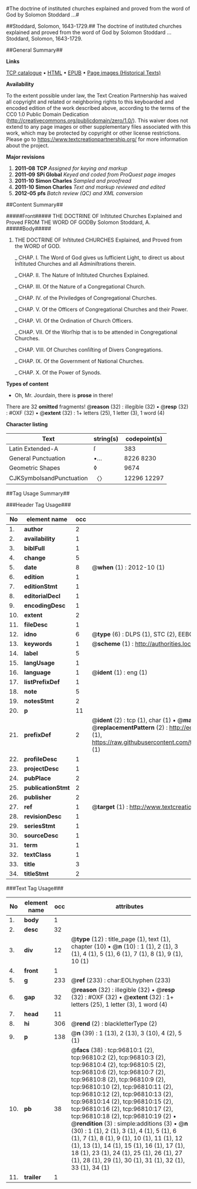#The doctrine of instituted churches explained and proved from the word of God by Solomon Stoddard ...#

##Stoddard, Solomon, 1643-1729.##
The doctrine of instituted churches explained and proved from the word of God by Solomon Stoddard ...
Stoddard, Solomon, 1643-1729.

##General Summary##

**Links**

[TCP catalogue](http://www.ota.ox.ac.uk/tcp/)  • 
[HTML](http://tei.it.ox.ac.uk/tcp/Texts-HTML/free/A61/A61661.html)  • 
[EPUB](http://tei.it.ox.ac.uk/tcp/Texts-EPUB/free/A61/A61661.epub) • 
[Page images (Historical Texts)](https://historicaltexts.jisc.ac.uk/eebo-13034293e)

**Availability**

To the extent possible under law, the Text Creation Partnership has waived all copyright and related or neighboring rights to this keyboarded and encoded edition of the work described above, according to the terms of the CC0 1.0 Public Domain Dedication (http://creativecommons.org/publicdomain/zero/1.0/). This waiver does not extend to any page images or other supplementary files associated with this work, which may be protected by copyright or other license restrictions. Please go to https://www.textcreationpartnership.org/ for more information about the project.

**Major revisions**

1. __2011-08__ __TCP__ *Assigned for keying and markup*
1. __2011-09__ __SPi Global__ *Keyed and coded from ProQuest page images*
1. __2011-10__ __Simon Charles__ *Sampled and proofread*
1. __2011-10__ __Simon Charles__ *Text and markup reviewed and edited*
1. __2012-05__ __pfs__ *Batch review (QC) and XML conversion*

##Content Summary##

#####Front#####
THE DOCTRINE OF Inſtituted Churches Explained and Proved FROM THE WORD OF GODBy Solomon Stoddard, A.
#####Body#####

1. THE DOCTRINE OF Inſtituted CHURCHES Explained, and Proved from the WORD of GOD.

    _ CHAP. I. The Word of God gives us ſufficient Light, to direct us about Inſtituted Churches and all Adminiſtrations therein.

    _ CHAP. II. The Nature of Inſtituted Churches Explained.

    _ CHAP. III. Of the Nature of a Congregational Church.

    _ CHAP. IV. of the Priviledges of Congregational Churches.

    _ CHAP. V. Of the Officers of Congregational Churches and their Power.

    _ CHAP. VI. Of the Ordination of Church Officers.

    _ CHAP. VII. Of the Worſhip that is to be attended in Congregational Churches.

    _ CHAP. VIII. Of Churches conſiſting of Divers Congregations.

    _ CHAP. IX. Of the Government of National Churches.

    _ CHAP. X. Of the Power of Synods.

**Types of content**

  * Oh, Mr. Jourdain, there is **prose** in there!

There are 32 **omitted** fragments! 
 @__reason__ (32) : illegible (32)  •  @__resp__ (32) : #OXF (32)  •  @__extent__ (32) : 1+ letters (25), 1 letter (3), 1 word (4)

**Character listing**


|Text|string(s)|codepoint(s)|
|---|---|---|
|Latin Extended-A|ſ|383|
|General Punctuation|•…|8226 8230|
|Geometric Shapes|◊|9674|
|CJKSymbolsandPunctuation|〈〉|12296 12297|

##Tag Usage Summary##

###Header Tag Usage###

|No|element name|occ|attributes|
|---|---|---|---|
|1.|__author__|2||
|2.|__availability__|1||
|3.|__biblFull__|1||
|4.|__change__|5||
|5.|__date__|8| @__when__ (1) : 2012-10 (1)|
|6.|__edition__|1||
|7.|__editionStmt__|1||
|8.|__editorialDecl__|1||
|9.|__encodingDesc__|1||
|10.|__extent__|2||
|11.|__fileDesc__|1||
|12.|__idno__|6| @__type__ (6) : DLPS (1), STC (2), EEBO-CITATION (1), OCLC (1), VID (1)|
|13.|__keywords__|1| @__scheme__ (1) : http://authorities.loc.gov/ (1)|
|14.|__label__|5||
|15.|__langUsage__|1||
|16.|__language__|1| @__ident__ (1) : eng (1)|
|17.|__listPrefixDef__|1||
|18.|__note__|5||
|19.|__notesStmt__|2||
|20.|__p__|11||
|21.|__prefixDef__|2| @__ident__ (2) : tcp (1), char (1)  •  @__matchPattern__ (2) : ([0-9\-]+):([0-9IVX]+) (1), (.+) (1)  •  @__replacementPattern__ (2) : http://eebo.chadwyck.com/downloadtiff?vid=$1&page=$2 (1), https://raw.githubusercontent.com/textcreationpartnership/Texts/master/tcpchars.xml#$1 (1)|
|22.|__profileDesc__|1||
|23.|__projectDesc__|1||
|24.|__pubPlace__|2||
|25.|__publicationStmt__|2||
|26.|__publisher__|2||
|27.|__ref__|1| @__target__ (1) : http://www.textcreationpartnership.org/docs/. (1)|
|28.|__revisionDesc__|1||
|29.|__seriesStmt__|1||
|30.|__sourceDesc__|1||
|31.|__term__|1||
|32.|__textClass__|1||
|33.|__title__|3||
|34.|__titleStmt__|2||


###Text Tag Usage###

|No|element name|occ|attributes|
|---|---|---|---|
|1.|__body__|1||
|2.|__desc__|32||
|3.|__div__|12| @__type__ (12) : title_page (1), text (1), chapter (10)  •  @__n__ (10) : 1 (1), 2 (1), 3 (1), 4 (1), 5 (1), 6 (1), 7 (1), 8 (1), 9 (1), 10 (1)|
|4.|__front__|1||
|5.|__g__|233| @__ref__ (233) : char:EOLhyphen (233)|
|6.|__gap__|32| @__reason__ (32) : illegible (32)  •  @__resp__ (32) : #OXF (32)  •  @__extent__ (32) : 1+ letters (25), 1 letter (3), 1 word (4)|
|7.|__head__|11||
|8.|__hi__|306| @__rend__ (2) : blackletterType (2)|
|9.|__p__|138| @__n__ (39) : 1 (13), 2 (13), 3 (10), 4 (2), 5 (1)|
|10.|__pb__|38| @__facs__ (38) : tcp:96810:1 (2), tcp:96810:2 (2), tcp:96810:3 (2), tcp:96810:4 (2), tcp:96810:5 (2), tcp:96810:6 (2), tcp:96810:7 (2), tcp:96810:8 (2), tcp:96810:9 (2), tcp:96810:10 (2), tcp:96810:11 (2), tcp:96810:12 (2), tcp:96810:13 (2), tcp:96810:14 (2), tcp:96810:15 (2), tcp:96810:16 (2), tcp:96810:17 (2), tcp:96810:18 (2), tcp:96810:19 (2)  •  @__rendition__ (3) : simple:additions (3)  •  @__n__ (30) : 1 (1), 2 (1), 3 (1), 4 (1), 5 (1), 6 (1), 7 (1), 8 (1), 9 (1), 10 (1), 11 (1), 12 (1), 13 (1), 14 (1), 15 (1), 16 (1), 17 (1), 18 (1), 23 (1), 24 (1), 25 (1), 26 (1), 27 (1), 28 (1), 29 (1), 30 (1), 31 (1), 32 (1), 33 (1), 34 (1)|
|11.|__trailer__|1||
